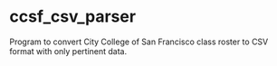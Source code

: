 # ccsf_csv_parser
Program to convert City College of San Francisco class roster to CSV format with only pertinent data.
